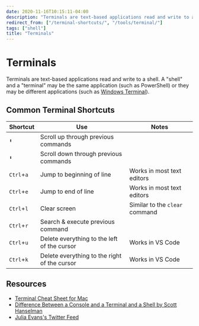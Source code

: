 ```yaml
---
date: 2020-11-16T10:15:11-04:00
description: "Terminals are text-based applications read and write to a shell"
redirect_from: ["/terminal-shortcuts/", "/tools/terminal/"]
tags: ["shell"]
title: "Terminals"
---
```


# Terminals

Terminals are text-based applications read and write to a shell. A "shell" and a "terminal" may be the same application (such as PowerShell) or they may be different applications (such as [Windows Terminal](https://docs.microsoft.com/en-us/windows/terminal/)).

## Common Terminal Shortcuts

| Shortcut   | Use                                          | Notes                          |
| ---------- | -------------------------------------------- | ------------------------------ |
| `⬆`        | Scroll up through previous commands          |                                |
| `⬇`        | Scroll down through previous commands        |                                |
| `Ctrl`+`a` | Jump to beginning of line                    | Works in most text editors     |
| `Ctrl`+`e` | Jump to end of line                          | Works in most text editors     |
| `Ctrl`+`l` | Clear screen                                 | Similar to the `clear` command |
| `Ctrl`+`r` | Search & execute previous command            |                                |
| `Ctrl`+`u` | Delete everything to the left of the cursor  | Works in VS Code               |
| `Ctrl`+`k` | Delete everything to the right of the cursor | Works in VS Code               |

## Resources

* [Terminal Cheat Sheet for Mac](https://github.com/0nn0/terminal-mac-cheatsheet)
* [Difference Between a Console and a Terminal and a Shell by Scott Hanselman](https://www.hanselman.com/blog/whats-the-difference-between-a-console-a-terminal-and-a-shell)
* [Julia Evans's Twitter Feed](https://twitter.com/b0rk)
